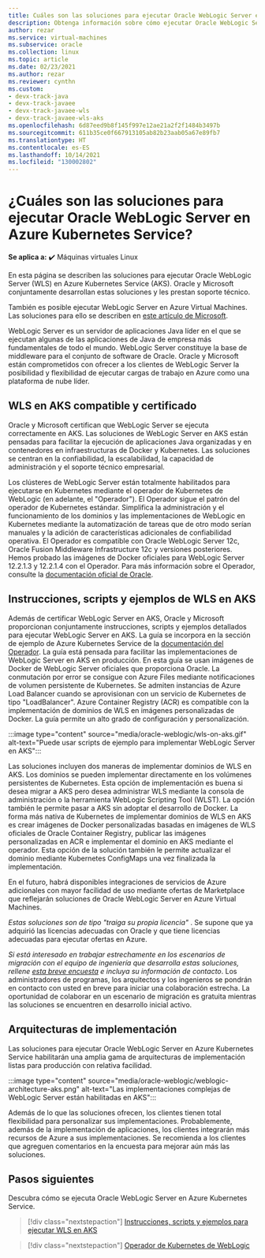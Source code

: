 ```yaml
---
title: Cuáles son las soluciones para ejecutar Oracle WebLogic Server en Azure Kubernetes Service
description: Obtenga información sobre cómo ejecutar Oracle WebLogic Server en Azure Kubernetes Service.
author: rezar
ms.service: virtual-machines
ms.subservice: oracle
ms.collection: linux
ms.topic: article
ms.date: 02/23/2021
ms.author: rezar
ms.reviewer: cynthn
ms.custom:
- devx-track-java
- devx-track-javaee
- devx-track-javaee-wls
- devx-track-javaee-wls-aks
ms.openlocfilehash: 6d87eed9b8f145f997e12ae21a2f2f1484b3497b
ms.sourcegitcommit: 611b35ce0f667913105ab82b23aab05a67e89fb7
ms.translationtype: HT
ms.contentlocale: es-ES
ms.lasthandoff: 10/14/2021
ms.locfileid: "130002802"
---
```

# <a name="what-are-solutions-for-running-oracle-weblogic-server-on-the-azure-kubernetes-service"></a>¿Cuáles son las soluciones para ejecutar Oracle WebLogic Server en Azure Kubernetes Service?

**Se aplica a:** :heavy_check_mark: Máquinas virtuales Linux 

En esta página se describen las soluciones para ejecutar Oracle WebLogic Server (WLS) en Azure Kubernetes Service (AKS). Oracle y Microsoft conjuntamente desarrollan estas soluciones y les prestan soporte técnico.

También es posible ejecutar WebLogic Server en Azure Virtual Machines. Las soluciones para ello se describen en [este artículo de Microsoft](./oracle-weblogic.md).

WebLogic Server es un servidor de aplicaciones Java líder en el que se ejecutan algunas de las aplicaciones de Java de empresa más fundamentales de todo el mundo. WebLogic Server constituye la base de middleware para el conjunto de software de Oracle. Oracle y Microsoft están comprometidos con ofrecer a los clientes de WebLogic Server la posibilidad y flexibilidad de ejecutar cargas de trabajo en Azure como una plataforma de nube líder.

## <a name="wls-on-aks-certified-and-supported"></a>WLS en AKS compatible y certificado
Oracle y Microsoft certifican que WebLogic Server se ejecuta correctamente en AKS. Las soluciones de WebLogic Server en AKS están pensadas para facilitar la ejecución de aplicaciones Java organizadas y en contenedores en infraestructuras de Docker y Kubernetes. Las soluciones se centran en la confiabilidad, la escalabilidad, la capacidad de administración y el soporte técnico empresarial.

Los clústeres de WebLogic Server están totalmente habilitados para ejecutarse en Kubernetes mediante el operador de Kubernetes de WebLogic (en adelante, el "Operador"). El Operador sigue el patrón del operador de Kubernetes estándar. Simplifica la administración y el funcionamiento de los dominios y las implementaciones de WebLogic en Kubernetes mediante la automatización de tareas que de otro modo serían manuales y la adición de características adicionales de confiabilidad operativa. El Operador es compatible con Oracle WebLogic Server 12c, Oracle Fusion Middleware Infrastructure 12c y versiones posteriores. Hemos probado las imágenes de Docker oficiales para WebLogic Server 12.2.1.3 y 12.2.1.4 con el Operador. Para más información sobre el Operador, consulte la [documentación oficial de Oracle](https://oracle.github.io/weblogic-kubernetes-operator/).

## <a name="guidance-scripts-and-samples-for-wls-on-aks"></a>Instrucciones, scripts y ejemplos de WLS en AKS
Además de certificar WebLogic Server en AKS, Oracle y Microsoft proporcionan conjuntamente instrucciones, scripts y ejemplos detallados para ejecutar WebLogic Server en AKS. La guía se incorpora en la sección de ejemplo de Azure Kubernetes Service de la [documentación del Operador](https://oracle.github.io/weblogic-kubernetes-operator/). La guía está pensada para facilitar las implementaciones de WebLogic Server en AKS en producción. En esta guía se usan imágenes de Docker de WebLogic Server oficiales que proporciona Oracle. La conmutación por error se consigue con Azure Files mediante notificaciones de volumen persistente de Kubernetes. Se admiten instancias de Azure Load Balancer cuando se aprovisionan con un servicio de Kubernetes de tipo "LoadBalancer". Azure Container Registry (ACR) es compatible con la implementación de dominios de WLS en imágenes personalizadas de Docker. La guía permite un alto grado de configuración y personalización.

:::image type="content" source="media/oracle-weblogic/wls-on-aks.gif" alt-text="Puede usar scripts de ejemplo para implementar WebLogic Server en AKS":::

Las soluciones incluyen dos maneras de implementar dominios de WLS en AKS. Los dominios se pueden implementar directamente en los volúmenes persistentes de Kubernetes. Esta opción de implementación es buena si desea migrar a AKS pero desea administrar WLS mediante la consola de administración o la herramienta WebLogic Scripting Tool (WLST). La opción también le permite pasar a AKS sin adoptar el desarrollo de Docker. La forma más nativa de Kubernetes de implementar dominios de WLS en AKS es crear imágenes de Docker personalizadas basadas en imágenes de WLS oficiales de Oracle Container Registry, publicar las imágenes personalizadas en ACR e implementar el dominio en AKS mediante el operador. Esta opción de la solución también le permite actualizar el dominio mediante Kubernetes ConfigMaps una vez finalizada la implementación.

En el futuro, habrá disponibles integraciones de servicios de Azure adicionales con mayor facilidad de uso mediante ofertas de Marketplace que reflejarán soluciones de Oracle WebLogic Server en Azure Virtual Machines.

_Estas soluciones son de tipo "traiga su propia licencia"_ . Se supone que ya adquirió las licencias adecuadas con Oracle y que tiene licencias adecuadas para ejecutar ofertas en Azure.

_Si está interesado en trabajar estrechamente en los escenarios de migración con el equipo de ingeniería que desarrolla estas soluciones, rellene [esta breve encuesta](https://aka.ms/wls-on-azure-survey) e incluya su información de contacto_. Los administradores de programas, los arquitectos y los ingenieros se pondrán en contacto con usted en breve para iniciar una colaboración estrecha. La oportunidad de colaborar en un escenario de migración es gratuita mientras las soluciones se encuentren en desarrollo inicial activo.

## <a name="deployment-architectures"></a>Arquitecturas de implementación

Las soluciones para ejecutar Oracle WebLogic Server en Azure Kubernetes Service habilitarán una amplia gama de arquitecturas de implementación listas para producción con relativa facilidad.

:::image type="content" source="media/oracle-weblogic/weblogic-architecture-aks.png" alt-text="Las implementaciones complejas de WebLogic Server están habilitadas en AKS":::

Además de lo que las soluciones ofrecen, los clientes tienen total flexibilidad para personalizar sus implementaciones. Probablemente, además de la implementación de aplicaciones, los clientes integrarán más recursos de Azure a sus implementaciones. Se recomienda a los clientes que agreguen comentarios en la encuesta para mejorar aún más las soluciones.

## <a name="next-steps"></a>Pasos siguientes

Descubra cómo se ejecuta Oracle WebLogic Server en Azure Kubernetes Service.

> [!div class="nextstepaction"]
> [Instrucciones, scripts y ejemplos para ejecutar WLS en AKS](https://oracle.github.io/weblogic-kubernetes-operator/)

> [!div class="nextstepaction"]
> [Operador de Kubernetes de WebLogic](https://oracle.github.io/weblogic-kubernetes-operator/)
